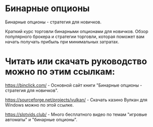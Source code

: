 # Бинарные опционы
Бинарные опционы - стратегия для новичков.

Краткий курс торговли бинарными опционами для новичков. Обзор популярного брокера и стратегии торговли, которая поможет вам начать получать прибыль при минимальных затратах.

# Читать или скачать руководство можно по этим ссылкам:

https://binclick.com/ - Основной сайт книги "Бинарные опционы - стратегия для новичков".

https://sourceforge.net/projects/vulkan/ - Скачать казино Вулкан для Windows можно по этой ссылке.

https://slotvids.club/ - Много бесплатного видео по темам "игровые автоматы" и "бинарные опционы".
